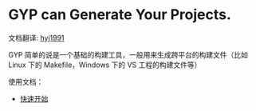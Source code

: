 # GYP can Generate Your Projects.

文档翻译: [hyj1991](https://github.com/hyj1991)

GYP 简单的说是一个基础的构建工具，一般用来生成跨平台的构建文件（比如 Linux 下的 Makefile，Windows 下的 VS 工程的构建文件等）

使用文档：

* [快速开始](https://github.com/hyj1991/gyp-mirror/blob/md-pages/docs/%E5%BF%AB%E9%80%9F%E5%BC%80%E5%A7%8B.md)